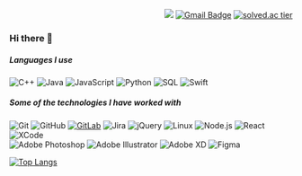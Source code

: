 

<!--
**est22/est22** is a ✨ _special_ ✨ repository because its `README.md` (this file) appears on your GitHub profile.

Here are some ideas to get you started:

- 🔭 I’m currently working on ...
- 🌱 I’m currently learning ...
- 👯 I’m looking to collaborate on ...
- 🤔 I’m looking for help with ...
- 💬 Ask me about ...
- 📫 How to reach me: ...
- 😄 Pronouns: ...
- ⚡ Fun fact: ...
-->
<div align="right">
  
<a href="https://www.linkedin.com/in/lia-an-78b620173/" target="_blank" ><img src="https://img.shields.io/badge/LinkedIn-0A66C2?style=flat-square&logo=Linkedin&logoColor=white"/></a>  [![Gmail Badge](https://img.shields.io/badge/-Gmail-c14438?style=flat-square&logo=Gmail&logoColor=white&link=mailto:anlia.seoul@gmail.com)](mailto:anlia.seoul@gmail.com)   [![solved.ac tier](http://mazassumnida.wtf/api/mini/generate_badge?boj=pfuit)](https://solved.ac/pfuit)

</div>

### Hi there 👋




##### Languages I use

![C++](https://img.shields.io/badge/-C++-000000?style=flat&logo=c%2B%2B&logoColor=blue)
![Java](https://img.shields.io/badge/-Java-000000?style=flat&logo=java&logoColor=orange)
![JavaScript](https://img.shields.io/badge/-JavaScript-000000?style=flat&logo=javascript)
![Python](https://img.shields.io/badge/-Python-000000?style=flat&logo=python)
![SQL](https://img.shields.io/badge/-SQL-000000?style=flat&logo=postgresql)
![Swift](https://img.shields.io/badge/-Swift-000000?style=flat&logo=swift)


##### Some of the technologies I have worked with

![Git](https://img.shields.io/badge/-Git-222222?style=flat&logo=git&logoColor=F05032)
![GitHub](https://img.shields.io/badge/-GitHub-222222?style=flat&logo=github&logoColor=white)
[![GitLab](https://img.shields.io/badge/-GitLab-222222?style=flat&logo=gitlab&link=https://github.com/LuizCarlosAbbott/)](https://github.com/LuizCarlosAbbott/)
![Jira](https://img.shields.io/badge/-Jira-222222?style=flat&logo=jira-software&logoColor=0052CC)
![jQuery](https://img.shields.io/badge/-jQuery-222222?style=flat&logo=jQuery&logoColor=0769AD)
![Linux](https://img.shields.io/badge/-Linux-222222?style=flat&logo=linux&logoColor=FCC624)
![Node.js](https://img.shields.io/badge/-Node.js-222222?style=flat&logo=node.js&logoColor=339933)
![React](https://img.shields.io/badge/-React-222222?style=flat&logo=React&logoColor=61DAFB)
![XCode](https://img.shields.io/badge/-XCode-222222?style=flat&logo=XCode&logoColor=1575F9)
<br>
![Adobe Photoshop](http://img.shields.io/badge/-Abode%20Photoshop-222222?style=flat&logo=adobe-photoshop&logoColor=26C9FF)
![Adobe Illustrator](http://img.shields.io/badge/-Abode%20Illustrator-222222?style=flat&logo=adobe-illustrator&logoColor=FC8F30)
![Adobe XD](http://img.shields.io/badge/-Abode%20XD-222222?style=flat&logo=adobe-XD&logoColor=fe61f6)
![Figma](http://img.shields.io/badge/-Figma-222222?style=flat&logo=figma&logoColor=lavender)


[![Top Langs](https://github-readme-stats.vercel.app/api/top-langs/?username=est22&layout=compact)](https://github.com/est22/github-readme-stats)



</p>
